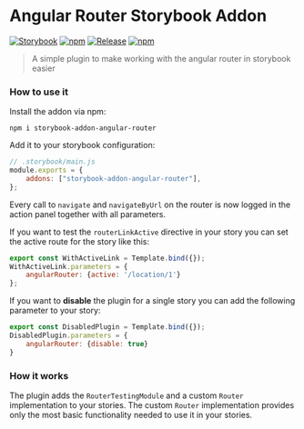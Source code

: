 # Angular Router Storybook Addon
[![Storybook](https://raw.githubusercontent.com/storybookjs/brand/master/badge/badge-storybook.svg?sanitize=true)](https://storybook.js.org)
[![npm](https://img.shields.io/npm/v/storybook-addon-angular-router)](https://www.npmjs.com/package/storybook-addon-angular-router)
[![Release](https://github.com/Jakob-em/storybook-addon-angular-router/actions/workflows/release.yml/badge.svg)](https://github.com/Jakob-em/storybook-addon-angular-router/actions/workflows/release.yml)
[![npm](https://img.shields.io/npm/dm/storybook-addon-angular-router)](https://www.npmjs.com/package/storybook-addon-angular-router)

> A simple plugin to make working with the angular router
in storybook easier

### How to use it
Install the addon via npm:
```shell
npm i storybook-addon-angular-router
```
Add it to your storybook configuration:
```js
// .storybook/main.js
module.exports = {
    addons: ["storybook-addon-angular-router"],
};
```

Every call to `navigate` and `navigateByUrl` on the router is now logged in the action
panel together with all parameters.

If you want to test the `routerLinkActive` directive in your story
you can set the active route for the story like this:

```js
export const WithActiveLink = Template.bind({});
WithActiveLink.parameters = {
    angularRouter: {active: '/location/1'}
};
```


If you want to **disable** the plugin for a single story you can
add the following parameter to your story:
```js
export const DisabledPlugin = Template.bind({});
DisabledPlugin.parameters = {
    angularRouter: {disable: true}
}
```

### How it works
The plugin adds the `RouterTestingModule` and a custom
`Router` implementation to your stories.
The custom `Router` implementation provides
only the most basic functionality needed to use it in your stories.